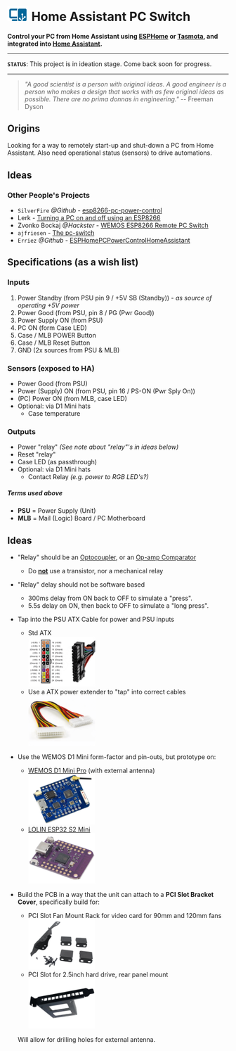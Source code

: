 # <img src="assets/img/logo.svg" width="48" width="48" /> Home Assistant PC Switch

**Control your PC from Home Assistant using [ESPHome](https://github.com/esphome/esphome) or [Tasmota](https://github.com/arendst/Tasmota), and integrated into [Home Assistant](https://www.home-assistant.io/).**

---

**`STATUS`**: This project is in ideation stage.  Come back soon for progress.

---

> *"A good scientist is a person with original ideas. A good engineer is a person who makes a design that works with as few original ideas as possible. There are no prima donnas in engineering."* -- Freeman Dyson

## Origins

Looking for a way to remotely start-up and shut-down a PC from Home Assistant.  Also need operational status (sensors) to drive automations.

## Ideas

### Other People's Projects

* `SilverFire` *@Github* - [esp8266-pc-power-control](https://github.com/SilverFire/esp8266-pc-power-control/)
* Lerk - [Turning a PC on and off using an ESP8266](https://lerks.blog/p/turning-a-pc-on-and-off-using-an-esp)
* Zvonko Bockaj *@Hackster* - [WEMOS ESP8266 Remote PC Switch](https://www.hackster.io/zvonko-bockaj/wemos-esp8266-remote-pc-switch-062c7a)
* `ajfriesen` - [The pc-switch](https://www.ajfriesen.com/pc-switch/)
* `Erriez` *@Github* - [ESPHomePCPowerControlHomeAssistant](https://github.com/Erriez/ESPHomePCPowerControlHomeAssistant/)

## Specifications (as a wish list)

### Inputs

1. Power Standby (from PSU pin 9 / +5V SB (Standby)) - *as source of operating +5V power*
2. Power Good (from PSU, pin 8 / PG (Pwr Good))
3. Power Supply ON (from PSU)
4. PC ON (form Case LED)
5. Case / MLB POWER Button
6. Case / MLB Reset Button
7. GND (2x sources from PSU & MLB)

### Sensors (exposed to HA)

* Power Good (from PSU)
* Power (Supply) ON (from PSU, pin 16 / PS-ON (Pwr Sply On))
* (PC) Power ON (from MLB, case LED)
* Optional: via D1 Mini hats
    * Case temperature


### Outputs
* Power "relay" *(See note about "relay"'s in ideas below)*
* Reset "relay"
* Case LED (as passthrough)
* Optional: via D1 Mini hats
    * Contact Relay *(e.g. power to RGB LED's?)*

##### Terms used above
* **PSU** = Power Supply (Unit) <br/>
* **MLB** = Mail (Logic) Board / PC Motherboard 

## Ideas

* "Relay" should be an [Optocoupler](https://www.electronics-tutorials.ws/blog/optocoupler.html), or an [Op-amp Comparator](https://www.electronics-tutorials.ws/opamp/op-amp-comparator.html)
    * Do **<u>not</u>** use a transistor, nor a mechanical relay

* "Relay" delay should not be software based
    * 300ms delay from ON back to OFF to simulate a "press".
    * 5.5s delay on ON, then back to OFF to simulate a "long press".

* Tap into the PSU ATX Cable for power and PSU inputs
    * Std ATX <br/>
        <img src="assets/img/atx_pinout.png" height="33.3%" width="33.3%"/>
    * Use a ATX power extender to "tap" into correct cables <br/>
        <img src="assets/img/atx_adapter.png" height="33.3%" width="33.3%"/>

* Use the WEMOS D1 Mini form-factor and pin-outs, but prototype on:
    * [WEMOS D1 Mini Pro](https://www.aliexpress.com/item/1005006109635545.html) (with external antenna) <br/>
      <img src="assets/img/d1-mini-pro.png" height="33.3%" width="33.3%" />
    * [LOLIN ESP32 S2 Mini](https://www.aliexpress.com/item/1005006157693055.html) <br/>
      <img src="assets/img/esp32-s2-mini .png" height="33.3%" width="33.3%" />

* Build the PCB in a way that the unit can attach to a **PCI Slot Bracket Cover**, specifically build for:
    * PCI Slot Fan Mount Rack for video card for 90mm and 120mm fans <br/>
      <img src="assets/img/slot-fan-bracket.png" height="33.3%" width="33.3%">
    * PCI Slot for 2.5inch hard drive, rear panel mount <br/>
      <img src="assets/img/slot-hdd-caddy.png" height="33.3%" width="33.3%">

    Will allow for drilling holes for external antenna.
